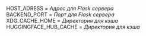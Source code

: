 HOST_ADRESS = *Адрес для Flask сервера* \
BACKEND_PORT = *Порт для Flask сервера* \
XDG_CACHE_HOME = *Директория для кэша* \
HUGGINGFACE_HUB_CACHE = *Директория для кэша*